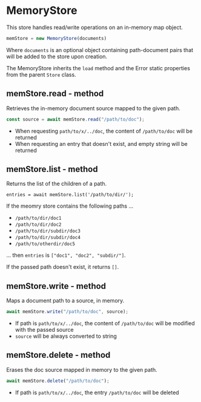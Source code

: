 MemoryStore
============================================================================
This store handles read/write operations on an in-memory map object.
```js
memStore = new MemoryStore(documents)
```

Where `documents` is an optional object containing path-document pairs that
will be added to the store upon creation.

The MemoryStore inherits the `load` method and the Error static properties 
from the parent `Store` class.
  
memStore.read - method
------------------------------------------------------------------------
Retrieves the in-memory document source mapped to the given path.
```js
const source = await memStore.read("/path/to/doc");
```

- When requesting `path/to/x/../doc`, the content of `/path/to/doc` will
  be returned
- When requesting an entry that doesn't exist, and empty string will be 
  returned
  
memStore.list - method
------------------------------------------------------------------------  
Returns the list of the children of a path.
```
entries = await memStore.list('/path/to/dir/');
```

If the meomry store contains the following paths ...

- `/path/to/dir/doc1`
- `/path/to/dir/doc2`
- `/path/to/dir/subdir/doc3`
- `/path/to/dir/subdir/doc4`
- `/path/to/otherdir/doc5`

... then `entries` is `["doc1", "doc2", "subdir/"]`.

If the passed path doesn't exist, it returns `[]`.
  
memStore.write - method
------------------------------------------------------------------------
Maps a document path to a source, in memory.
```js
await memStore.write("/path/to/doc", source);
```

- If path is `path/to/x/../doc`, the content of `/path/to/doc` will
  be modified with the passed source
- `source` will be always converted to string
  
memStore.delete - method
------------------------------------------------------------------------
Erases the doc source mapped in memory to the given path.
```js
await memStore.delete("/path/to/doc");
```

- If path is `path/to/x/../doc`, the entry `/path/to/doc` will be deleted
  

